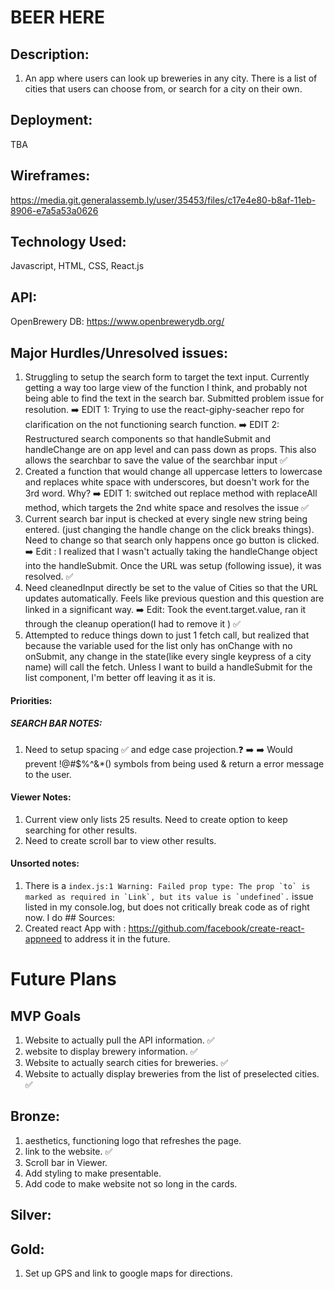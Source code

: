 
# BEER HERE

## Description:
1.  An app where users can look up breweries in any city.
There is a list of cities that users can choose from, or search for a city on their own.

## Deployment:
TBA

## Wireframes:

https://media.git.generalassemb.ly/user/35453/files/c17e4e80-b8af-11eb-8906-e7a5a53a0626

## Technology Used:

Javascript, HTML, CSS, React.js

## API:
OpenBrewery DB: 
https://www.openbrewerydb.org/

## Major Hurdles/Unresolved issues:
1. Struggling to setup the search form to target the text input. Currently getting a way too large view of the function I think, and probably not being able to find the text in the search bar. Submitted problem issue for resolution. 
    ➡️ EDIT 1: Trying to use the react-giphy-seacher repo for clarification on the not functioning search function.
    ➡️ EDIT 2: Restructured search components so that handleSubmit and handleChange are on app level and can pass down as props. This also allows the searchbar to save the value of the searchbar input ✅
1. Created a function that would change all uppercase letters to lowercase and replaces white space with underscores, but doesn't work for the 3rd word. Why? 
    ➡️ EDIT 1: switched out replace method with replaceAll method, which targets the 2nd white space and resolves the issue ✅
1. Current search bar input is checked at every single new string being entered. (just changing the handle change on the click breaks things). Need to change so that search only happens once go button is clicked. 
    ➡️ Edit : I realized that I wasn't actually taking the handleChange object into the handleSubmit. Once the URL was setup (following issue), it was resolved. ✅
2. Need cleanedInput directly be set to the value of Cities so that the URL updates automatically. Feels like previous question and this question are linked in a significant way.
    ➡️ Edit: Took the event.target.value, ran it through the cleanup operation(I had to remove it ) ✅
3. Attempted to reduce things down to just 1 fetch call, but realized that because the variable used for the list only has onChange with no onSubmit, any change in the state(like every single keypress of a city name) will call the fetch. Unless I want to build a handleSubmit for the list component, I'm better off leaving it as it is.

#### Priorities:
#####  SEARCH BAR NOTES: 
 1. Need to setup spacing ✅ and edge case projection.❓
 ➡️ ➡️ Would prevent !@#$%^&*() symbols from being used & return a error message to the user.

#### Viewer Notes:
1. Current view only lists 25 results. Need to create option to keep searching for other results.
1. Need to create scroll bar to view other results.

#### Unsorted notes:
1. There is a ``` index.js:1 Warning: Failed prop type: The prop `to` is marked as required in `Link`, but its value is `undefined`. ``` issue listed in my console.log, but does not critically break code as of right now. I do ## Sources:
1. Created react App with : https://github.com/facebook/create-react-appneed to address it in the future.






# Future Plans
## MVP Goals
1. Website to actually pull the API information. ✅
1. website to display brewery information. ✅
1. Website to actually search cities for breweries. ✅
1. Website to actually display breweries from the list of preselected cities. ✅
## Bronze:
1. aesthetics, functioning logo that refreshes the page.
1. link to the website. ✅
1. Scroll bar in Viewer.
1. Add styling to make presentable.
1. Add code to make website not so long in the cards.

## Silver:

## Gold:

1. Set up GPS and link to google maps for directions.